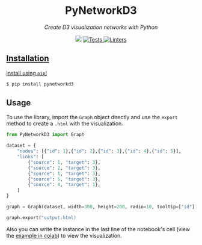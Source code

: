 <h1 align="center">PyNetworkD3</h1>

<p align="center">
    <em>
        Create D3 visualization networks with Python
    </em>
</p>

<p align="center">
<a target="_blank" href="https://colab.research.google.com/drive/1AwtW-FDAaTh_RMBKj4CJYcyKP2xnOanK?usp=sharing"><img src="https://img.shields.io/badge/example-Open%20in%20colab-hsl(30%2C%20100%25%2C%2048%25)?logo=googlecolab" /></a>

<a href="https://github.com/hernan4444/pynetworkd3/actions?query=workflow%3Atests" target="_blank">
    <img src="https://img.shields.io/github/workflow/status/hernan4444/pynetworkd3/tests?label=tests&logo=python&logoColor=%23fff" alt="Tests">
</a>

<a href="https://github.com/hernan4444/pynetworkd3/actions?query=workflow%3Alinters" target="_blank">
    <img src="https://img.shields.io/github/workflow/status/hernan4444/pynetworkd3/linters?label=linters&logo=github" alt="Linters">


<!-- 
<a href="https://pypi.org/project/pynetworkd3/" target="_blank">
    <img src="https://img.shields.io/pypi/v/pynetworkd3?label=version&logo=python&logoColor=%23fff&color=306998" alt="PyPI - Version">
</a>


<a href="https://codecov.io/gh/daleal/iic2343" target="_blank">
    <img src="https://img.shields.io/codecov/c/gh/daleal/iic2343?label=coverage&logo=codecov&logoColor=ffffff" alt="Coverage">
</a>


</a> 
-->
</p>

## Installation

Install using `pip`!

```sh
$ pip install pynetworkd3
```

## Usage

To use the library, import the `Graph` object directly and use the `export` method
to create a `.html` with the visualization. 


```python
from PyNetworkD3 import Graph

dataset = {
    "nodes": [{"id": 1},{"id": 2},{"id": 3},{"id": 4},{"id": 5}],
    "links": [
        {"source": 1, "target": 3},
        {"source": 2, "target": 3},
        {"source": 1, "target": 3},
        {"source": 5, "target": 3},
        {"source": 4, "target": 1},
    ]
}

graph = Graph(dataset, width=300, height=200, radio=10, tooltip=["id"])

graph.export("output.html)
```

Also you can write the instance in the last line of the notebook's cell (view the <a href="https://colab.research.google.com/drive/1AwtW-FDAaTh_RMBKj4CJYcyKP2xnOanK?usp=sharing"> example in colab</a>) to view the visualization.

<!-- 
### Methods

Here, a `Basys3` instance has 3 methods:

#### `begin`

The method receives an optional `port_number` parameter (in needs to be an `int`). If the parameter is not present and there is only one available serial port on your machine, the `Basys3` instance will use that serial port. Otherwise, it will raise an exception. The method initializes a port to `write` to.

#### `write`

The method receives an `address` parameter (an `int`) and a `word` parameter (a `bytearray`). It then attempts to write the `word` on the specified `address`. If the `Basys3` instance fails, it returns a `0`. Otherwise, it returns an `int`.

#### `end`

The method receives no parameters, and simply closes the port initialized on the `begin` method.

### Attributes

The `Basys3` instance also has 1 attribute:

#### `available_ports`

This attribute has a list with all the available ports (the ports are [`ListPortInfo`](https://pythonhosted.org/pyserial/tools.html#serial.tools.list_ports.ListPortInfo) objects). You don't **need** to use this attribute, but it might come in handy if you want to generate a GUI for your users or something like that.

## CLI

This module also includes a CLI! It is quite simple, but it might be useful to see ports on your machine. The CLI works as follows:

```sh
$ iic2343 --help
usage: iic2343 [-h] [-v] {ports} ...

Command line interface tool for iic2343.

positional arguments:
  {ports}        Action to be executed.

optional arguments:
  -h, --help     show this help message and exit
  -v, --version  show program's version number and exit
```

That was the `--help` flag. Use it when you're not sure how something works! To see a list of your available ports, run the following command on your terminal:

```sh
$ iic2343 ports
(0) ttyS0
      desc: ttyS0
(1) ttyUSB0
      desc: n/a
(2) ttyUSB1
      desc: CP2102 USB to UART Bridge Controller
3 ports found
```

You can also use the `--verbose` flag to get a bit more information about each port:

```sh
$ iic2343 ports --verbose
(0) /dev/ttyS0
      desc: ttyS0
      hwid: PNP0501
(1) /dev/ttyUSB0
      desc: n/a
      hwid: PNP0502
(2) /dev/ttyUSB1
      desc: CP2102 USB to UART Bridge Controller
      hwid: USB VID:PID=10C4:EA60 SER=0001 LOCATION=2-1.6
3 ports found
```

## Developing

This library uses `PyTest` as the test suite runner, and `PyLint`, `Flake8`, `Black`, `ISort` and `MyPy` as linters. It also uses `Poetry` as the default package manager.

The library includes a `Makefile` that has every command you need to start developing. If you don't have it, install `Poetry` using:

```sh
make get-poetry
```

Then, create a virtualenv to use throughout the development process, using:

```sh
make build-env
```

Activate the virtualenv using:

```sh
. .venv/bin/activate
```

Deactivate it using:

```sh
deactivate
```

To add a new package, use `Poetry`:

```sh
poetry add <new-package>
```

To run the linters, you can use:

```sh
# The following commands auto-fix the code
make black!
make isort!

# The following commands just review the code
make black
make isort
make flake8
make mypy
make pylint
```

To run the tests, you can use:

```sh
make tests
```

## Releasing

To make a new release of the library, `git switch` to the `master` branch and execute:

```sh
make bump! minor
```

The word `minor` can be replaced with `patch` or `major`, depending on the type of release. The `bump!` command will bump the versions of the library, create a new branch, add and commit the changes. Then, just _merge_ that branch to `master`. Finally, execute a _merge_ to the `stable` branch. Make sure to update the version before merging into `stable`, as `PyPi` will reject packages with duplicated versions. -->
